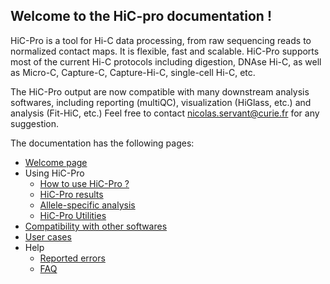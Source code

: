 ## Welcome to the HiC-pro documentation !

HiC-Pro is a tool for Hi-C data processing, from raw sequencing reads to normalized contact maps. It is flexible, fast and scalable. HiC-Pro supports most of the current Hi-C protocols including digestion, DNAse Hi-C, as well as Micro-C, Capture-C, Capture-Hi-C, single-cell Hi-C, etc.  

The HiC-Pro output are now compatible with many downstream analysis softwares, including reporting (multiQC), visualization (HiGlass, etc.) and analysis (Fit-HiC, etc.)
Feel free to contact nicolas.servant@curie.fr for any suggestion.

The documentation has the following pages:

- [Welcome page](README.md)
- Using HiC-Pro
  - [How to use HiC-Pro ?](MANUAL.md)
  - [HiC-Pro results](RESULTS.md)
  - [Allele-specific analysis](AS.md)
  - [HiC-Pro Utilities](UTILS.md)
- [Compatibility with other softwares](COMPATIBILITY.md)
- [User cases](USER_CASES.md)
- Help
  - [Reported errors](ERRORS.md)
  - [FAQ](FAQ.md)

